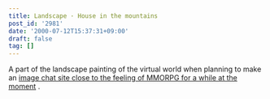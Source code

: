 ```yaml
---
title: Landscape · House in the mountains
post_id: '2981'
date: '2000-07-12T15:37:31+09:00'
draft: false
tag: []
---
```


A part of the landscape painting of the virtual world when planning to make an [image chat site close to the feeling of MMORPG for a while at the moment](/tag/FCoV) .